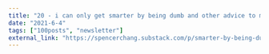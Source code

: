 ```yaml
---
title: "20 - i can only get smarter by being dumb and other advice to myself"
date: "2021-6-4"
tags: ["100posts", "newsletter"]
external_link: "https://spencerchang.substack.com/p/smarter-by-being-dumb-advice"
---
```

